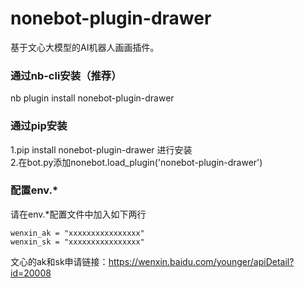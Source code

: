 # nonebot-plugin-drawer
基于文心大模型的AI机器人画画插件。


### 通过nb-cli安装（推荐）
nb plugin install nonebot-plugin-drawer
### 通过pip安装
1.pip install nonebot-plugin-drawer 进行安装  
2.在bot.py添加nonebot.load_plugin('nonebot-plugin-drawer')
### 配置env.*
请在env.*配置文件中加入如下两行
```
wenxin_ak = "xxxxxxxxxxxxxxxx"
wenxin_sk = "xxxxxxxxxxxxxxxx"
```
文心的ak和sk申请链接：https://wenxin.baidu.com/younger/apiDetail?id=20008
